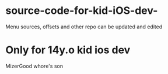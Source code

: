 # source-code-for-kid-iOS-dev-
Menu sources, offsets and other 
repo can be updated and edited


# Only for 14y.o kid ios dev
MizerGood whore's son 
